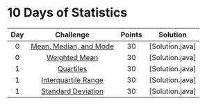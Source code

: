 # 10 Days of Statistics

| Day |                                                          Challenge                                                         | Points |                                                                                          Solution                                                                                         |
|:---:|:--------------------------------------------------------------------------------------------------------------------------:|:------:|:-----------------------------------------------------------------------------------------------------------------------------------------------------------------------------------------:|
|  0  | [Mean, Median, and Mode](https://www.hackerrank.com/challenges/s10-basic-statistics)                                       |   30   | [Solution.java]
|  0  | [Weighted Mean](https://www.hackerrank.com/challenges/s10-weighted-mean)                                                   |   30   | [Solution.java]
|  1  | [Quartiles](https://www.hackerrank.com/challenges/s10-quartiles)                                                           |   30   | [Solution.java]
|  1  | [Interquartile Range](https://www.hackerrank.com/challenges/s10-interquartile-range)                                       |   30   | [Solution.java]
|  1  | [Standard Deviation](https://www.hackerrank.com/challenges/s10-standard-deviation)                                         |   30   | [Solution.java]
